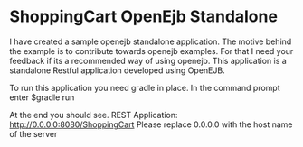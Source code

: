 ShoppingCart OpenEjb Standalone
===============================
I have created a sample openejb standalone application. The motive behind the example is to contribute towards openejb examples. For that I need your feedback if its a recommended way of using openejb.
This application is a standalone Restful application developed using OpenEJB.

To run this application you need gradle in place.
In the command prompt enter
$gradle run


At the end you should see.
REST Application: http://0.0.0.0:8080/ShoppingCart
Please replace 0.0.0.0 with the host name of the server

